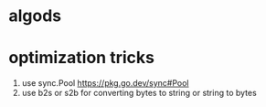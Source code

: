# algods

# optimization tricks
  1. use sync.Pool https://pkg.go.dev/sync#Pool
  2. use b2s or s2b for converting bytes to string or string to bytes
